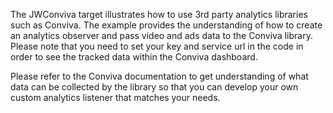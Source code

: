 The JWConviva target illustrates how to use 3rd party analytics libraries such as Conviva. The example provides the understanding of how to create an analytics observer and pass video and ads data to the Conviva library. Please note that you need to set your key and service url in the code in order to see the tracked data within the Conviva dashboard.

Please refer to the Conviva documentation to get understanding of what data can be collected by the library so that you can develop your own custom analytics listener that matches your needs. 
